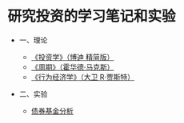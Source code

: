 # 研究投资的学习笔记和实验


* 一、理论
  * [《投资学》（博迪 精简版）](subject-theory/book-investments.md)
  * [《周期》（霍华德·马克斯）](subject-theory/book-market-cycle.md)
  * [《行为经济学》（大卫 R·贾斯特）](subject-theory/book-behavioral-economics.md)


* 二、实验
  * [债券基金分析](subject-experiment/bond-funds-analysis.md)